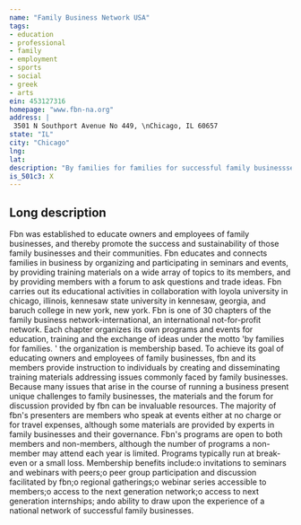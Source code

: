 ```yaml
---
name: "Family Business Network USA"
tags:
- education
- professional
- family
- employment
- sports
- social
- greek
- arts
ein: 453127316
homepage: "www.fbn-na.org"
address: |
 3501 N Southport Avenue No 449, \nChicago, IL 60657
state: "IL"
city: "Chicago"
lng: 
lat: 
description: "By families for families for successful family businessses"
is_501c3: X
---
```


## Long description

Fbn was established to educate owners and employees of family businesses, and thereby promote the success and sustainability of those family businesses and their communities. Fbn educates and connects families in business by organizing and participating in seminars and events, by providing training materials on a wide array of topics to its members, and by providing members with a forum to ask questions and trade ideas. Fbn carries out its educational activities in collaboration with loyola university in chicago, illinois, kennesaw state university in kennesaw, georgia, and baruch college in new york, new york. Fbn is one of 30 chapters of the family business network-international, an international not-for-profit network. Each chapter organizes its own programs and events for education, training and the exchange of ideas under the motto 'by families for families. ' the organization is membership based. To achieve its goal of educating owners and employees of family businesses, fbn and its members provide instruction to individuals by creating and disseminating training materials addressing issues commonly faced by family businesses. Because many issues that arise in the course of running a business present unique challenges to family businesses, the materials and the forum for discussion provided by fbn can be invaluable resources. The majority of fbn's presenters are members who speak at events either at no charge or for travel expenses, although some materials are provided by experts in family businesses and their governance. Fbn's programs are open to both members and non-members, although the number of programs a non-member may attend each year is limited. Programs typically run at break-even or a small loss. Membership benefits include:o invitations to seminars and webinars with peers;o peer group participation and discussion facilitated by fbn;o regional gatherings;o webinar series accessible to members;o access to the next generation network;o access to next generation internships; ando ability to draw upon the experience of a national network of successful family businesses. 

